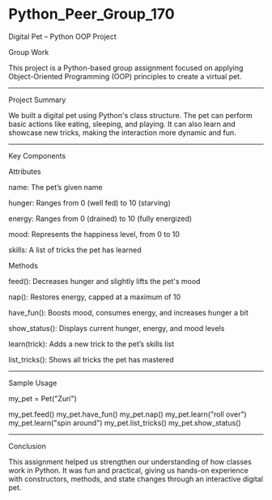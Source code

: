# Python_Peer_Group_170

Digital Pet – Python OOP Project

Group Work

This project is a Python-based group assignment focused on applying Object-Oriented Programming (OOP) principles to create a virtual pet.


---

Project Summary

We built a digital pet using Python's class structure. The pet can perform basic actions like eating, sleeping, and playing. It can also learn and showcase new tricks, making the interaction more dynamic and fun.


---

Key Components

Attributes

name: The pet’s given name

hunger: Ranges from 0 (well fed) to 10 (starving)

energy: Ranges from 0 (drained) to 10 (fully energized)

mood: Represents the happiness level, from 0 to 10

skills: A list of tricks the pet has learned


Methods

feed(): Decreases hunger and slightly lifts the pet's mood

nap(): Restores energy, capped at a maximum of 10

have_fun(): Boosts mood, consumes energy, and increases hunger a bit

show_status(): Displays current hunger, energy, and mood levels

learn(trick): Adds a new trick to the pet’s skills list

list_tricks(): Shows all tricks the pet has mastered



---

Sample Usage

my_pet = Pet("Zuri")

my_pet.feed()
my_pet.have_fun()
my_pet.nap()
my_pet.learn("roll over")
my_pet.learn("spin around")
my_pet.list_tricks()
my_pet.show_status()


---

Conclusion

This assignment helped us strengthen our understanding of how classes work in Python. It was fun and practical, giving us hands-on experience with constructors, methods, and state changes through an interactive digital pet.

